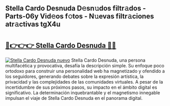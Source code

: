 ## Stella Cardo Desnuda D𝚎sn𝚞dos filtr𝚊dos - Parts-06y Vid𝚎os f𝚘tos - N𝚞evas filtr𝚊ciones atr𝚊ctivas tgX4u

# <h2><a href="http://mb0zgf.tromn.icu/?c=Stella+Cardo+Desnuda">🔗👉👉👉 Stella Cardo Desnuda 🔗🔗</a></h2>

[![Stella Cardo Desnuda nuevo](https://i.imgur.com/pEAQMta.gif)](http://mb0zgf.tromn.icu/?c=Stella+Cardo+Desnuda)
Stella Cardo Desnuda, una persona multifacética y provocativa, desafía la descripción simple. Su enfoque poco ortodoxo para construir una personalidad web ha magnetizado y ofendido a los seguidores, generando debates sobre la expresión artística, la privacidad y las complejidades de las comunidades virtuales. A pesar de la incertidumbre de sus próximos pasos, su impacto en el ámbito digital es significativo. La determinación inquebrantable y el magnetismo innegable impulsan el viaje de Stella Cardo Desnuda en el panorama digital.
